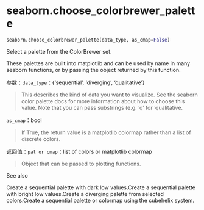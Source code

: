 # seaborn.choose_colorbrewer_palette

```py
seaborn.choose_colorbrewer_palette(data_type, as_cmap=False)
```

Select a palette from the ColorBrewer set.

These palettes are built into matplotlib and can be used by name in many seaborn functions, or by passing the object returned by this function.

参数：`data_type`：{‘sequential’, ‘diverging’, ‘qualitative’}

> This describes the kind of data you want to visualize. See the seaborn color palette docs for more information about how to choose this value. Note that you can pass substrings (e.g. ‘q’ for ‘qualitative.

`as_cmap`：bool

> If True, the return value is a matplotlib colormap rather than a list of discrete colors.


返回值：`pal or cmap`：list of colors or matplotlib colormap

> Object that can be passed to plotting functions.



See also

Create a sequential palette with dark low values.Create a sequential palette with bright low values.Create a diverging palette from selected colors.Create a sequential palette or colormap using the cubehelix system.